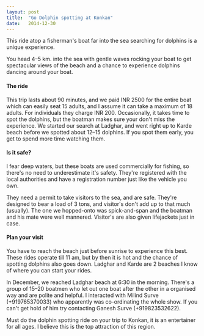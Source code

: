 ```yaml
---
layout: post
title:  "Go Dolphin spotting at Konkan"
date:   2014-12-30
---
```


This ride atop a fisherman's boat far into the sea searching for dolphins is a unique experience.

You head 4–5 km. into the sea with gentle waves rocking your boat to get spectacular views of the beach and a chance to experience dolphins dancing around your boat.

#### The ride
This trip lasts about 90 minutes, and we paid INR 2500 for the entire boat which can easily seat 15 adults, and I assume it can take a maximum of 18 adults. For individuals they charge INR 200. Occasionally, it takes time to spot the dolphins, but the boatman makes sure your don't miss the experience. We started our search at Ladghar, and went right up to Karde beach before we spotted about 12–15 dolphins. If you spot them early, you get to spend more time watching them.

#### Is it safe?
I fear deep waters, but these boats are used commercially for fishing, so there's no need to underestimate it's safety. They're registered with the local authorities and have a registration number just like the vehicle you own.

They need a permit to take visitors to the sea, and are safe. They're designed to bear a load of 3 tons, and visitor's don't add up to that much (usually). The one we hopped-onto was spick-and-span and the boatman and his mate were well mannered. Visitor's are also given lifejackets just in case.

#### Plan your visit
You have to reach the beach just before sunrise to experience this best. These rides operate till 11 am, but by then it is hot and the chance of spotting dolphins also goes down. Ladghar and Karde are 2 beaches I know of where you can start your rides.

In December, we reached Ladghar beach at 6:30 in the morning. There's a group of 15–20 boatmen who let out one boat after the other in a organised way and are polite and helpful. I interacted with Milind Surve (+919765370033) who apparently was co-ordinating the whole show. If you can't get hold of him try contacting Ganesh Surve (+919823532622).

Must do the dolphin spotting ride on your trip to Konkan, it is an entertainer for all ages. I believe this is the top attraction of this region.
